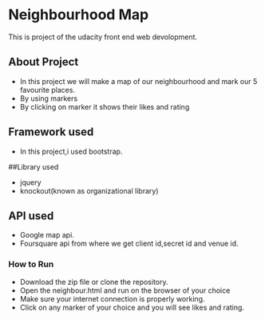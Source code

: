 # Neighbourhood Map
  This is project of the udacity front end web devolopment.

## About Project
* In this project we will make a map of our neighbourhood and mark our 5 favourite places.
* By using markers
* By clicking on marker it shows their likes and rating

## Framework used
*  In this project,i used bootstrap.

##Library used
* jquery
*  knockout(known as organizational library)

## API used
*  Google map api.
*  Foursquare api from where we get client id,secret id and venue id.

### How to Run
*   Download the zip file or clone the repository.
*   Open the neighbour.html and run on the browser of your choice
*   Make sure your internet connection is properly working.
*   Click on any marker of your choice and you will see likes and rating.



